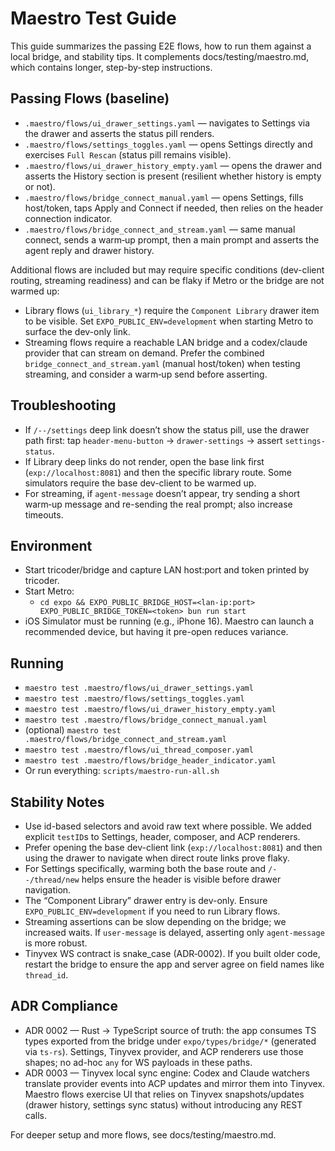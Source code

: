 # Maestro Test Guide

This guide summarizes the passing E2E flows, how to run them against a local bridge, and stability tips. It complements docs/testing/maestro.md, which contains longer, step-by-step instructions.

## Passing Flows (baseline)
- `.maestro/flows/ui_drawer_settings.yaml` — navigates to Settings via the drawer and asserts the status pill renders.
- `.maestro/flows/settings_toggles.yaml` — opens Settings directly and exercises `Full Rescan` (status pill remains visible).
- `.maestro/flows/ui_drawer_history_empty.yaml` — opens the drawer and asserts the History section is present (resilient whether history is empty or not).
- `.maestro/flows/bridge_connect_manual.yaml` — opens Settings, fills host/token, taps Apply and Connect if needed, then relies on the header connection indicator.
- `.maestro/flows/bridge_connect_and_stream.yaml` — same manual connect, sends a warm‑up prompt, then a main prompt and asserts the agent reply and drawer history.

Additional flows are included but may require specific conditions (dev-client routing, streaming readiness) and can be flaky if Metro or the bridge are not warmed up:
- Library flows (`ui_library_*`) require the `Component Library` drawer item to be visible. Set `EXPO_PUBLIC_ENV=development` when starting Metro to surface the dev-only link.
- Streaming flows require a reachable LAN bridge and a codex/claude provider that can stream on demand. Prefer the combined `bridge_connect_and_stream.yaml` (manual host/token) when testing streaming, and consider a warm‑up send before asserting.

## Troubleshooting
- If `/--/settings` deep link doesn’t show the status pill, use the drawer path first: tap `header-menu-button` → `drawer-settings` → assert `settings-status`.
- If Library deep links do not render, open the base link first (`exp://localhost:8081`) and then the specific library route. Some simulators require the base dev-client to be warmed up.
- For streaming, if `agent-message` doesn’t appear, try sending a short warm‑up message and re-sending the real prompt; also increase timeouts.

## Environment
- Start tricoder/bridge and capture LAN host:port and token printed by tricoder.
- Start Metro:
  - `cd expo && EXPO_PUBLIC_BRIDGE_HOST=<lan-ip:port> EXPO_PUBLIC_BRIDGE_TOKEN=<token> bun run start`
- iOS Simulator must be running (e.g., iPhone 16). Maestro can launch a recommended device, but having it pre-open reduces variance.

## Running
- `maestro test .maestro/flows/ui_drawer_settings.yaml`
- `maestro test .maestro/flows/settings_toggles.yaml`
- `maestro test .maestro/flows/ui_drawer_history_empty.yaml`
- `maestro test .maestro/flows/bridge_connect_manual.yaml`
- (optional) `maestro test .maestro/flows/bridge_connect_and_stream.yaml`
- `maestro test .maestro/flows/ui_thread_composer.yaml`
- `maestro test .maestro/flows/bridge_header_indicator.yaml`
- Or run everything: `scripts/maestro-run-all.sh`

## Stability Notes
- Use id-based selectors and avoid raw text where possible. We added explicit `testID`s to Settings, header, composer, and ACP renderers.
- Prefer opening the base dev-client link (`exp://localhost:8081`) and then using the drawer to navigate when direct route links prove flaky.
- For Settings specifically, warming both the base route and `/--/thread/new` helps ensure the header is visible before drawer navigation.
- The “Component Library” drawer entry is dev-only. Ensure `EXPO_PUBLIC_ENV=development` if you need to run Library flows.
- Streaming assertions can be slow depending on the bridge; we increased waits. If `user-message` is delayed, asserting only `agent-message` is more robust.
- Tinyvex WS contract is snake_case (ADR‑0002). If you built older code, restart the bridge to ensure the app and server agree on field names like `thread_id`.

## ADR Compliance
- ADR 0002 — Rust → TypeScript source of truth: the app consumes TS types exported from the bridge under `expo/types/bridge/*` (generated via `ts-rs`). Settings, Tinyvex provider, and ACP renderers use those shapes; no ad-hoc `any` for WS payloads in these paths.
- ADR 0003 — Tinyvex local sync engine: Codex and Claude watchers translate provider events into ACP updates and mirror them into Tinyvex. Maestro flows exercise UI that relies on Tinyvex snapshots/updates (drawer history, settings sync status) without introducing any REST calls.

For deeper setup and more flows, see docs/testing/maestro.md.
